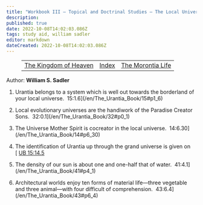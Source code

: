 ```yaml
---
title: "Workbook III — Topical and Doctrinal Studies — The Local Universe"
description: 
published: true
date: 2022-10-08T14:02:03.086Z
tags: study aid, william sadler
editor: markdown
dateCreated: 2022-10-08T14:02:03.086Z
---
```


<figure class="table chapter-navigator">
	<table>
		<tbody>
		<tr>
			<td><a href="/en/William_S_Sadler/Workbook_3_Topical_and_Doctrinal_Studies/The_Kingdom_of_Heaven">The Kingdom of Heaven</a></td>
			<td><a href="/en/William_S_Sadler/Workbook_3_Topical_and_Doctrinal_Studies/Index">Index</a></td>
			<td><a href="/en/William_S_Sadler/Workbook_3_Topical_and_Doctrinal_Studies/The_Morontia_Life">The Morontia Life</a></td>
		</tr>
		</tbody>
	</table>
</figure>

Author: **William S. Sadler**

1. Urantia belongs to a system which is well out towards the borderland of your local universe.  15:1.6](/en/The_Urantia_Book/15#p1_6)

2. Local evolutionary universes are the handiwork of the Paradise Creator Sons.  32:0.1](/en/The_Urantia_Book/32#p0_1)

3. The Universe Mother Spirit is cocreator in the local universe.  14:6.30](/en/The_Urantia_Book/14#p6_30)

4. The identification of Urantia up through the grand universe is given on [ [UB 15:14.5](/en/The_Urantia_Book/15#p14_5)

5. The density of our sun is about one and one-half that of water.  41:4.1](/en/The_Urantia_Book/41#p4_1)

6. Architectural worlds enjoy ten forms of material life—three vegetable and three animal—with four difficult of comprehension.  43:6.4](/en/The_Urantia_Book/43#p6_4)